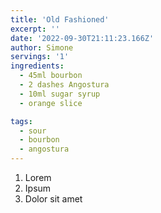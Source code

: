 ```yaml
---
title: 'Old Fashioned'
excerpt: ''
date: '2022-09-30T21:11:23.166Z'
author: Simone
servings: '1'
ingredients:
  - 45ml bourbon
  - 2 dashes Angostura
  - 10ml sugar syrup
  - orange slice

tags:
  - sour
  - bourbon
  - angostura
---
```


1. Lorem
1. Ipsum
1. Dolor sit amet
